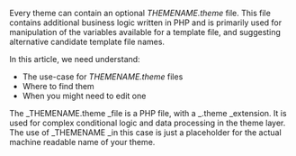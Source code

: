 Every theme can contain an optional _THEMENAME.theme_ file. This file contains additional business logic written in PHP and is primarily used for manipulation of the variables available for a template file, and suggesting alternative candidate template file names.

In this article, we need understand:

* The use-case for _THEMENAME.theme_ files
* Where to find them
* When you might need to edit one

The _THEMENAME.theme _file is a PHP file, with a _.theme _extension. It is used for complex conditional logic and data processing in the theme layer. The use of _THEMENAME _in this case is just a placeholder for the actual machine readable name of your theme.

